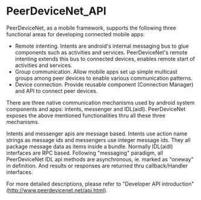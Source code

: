 PeerDeviceNet_API
=================

PeerDeviceNet, as a mobile framework, supports the following three functional areas for developing connected mobile apps:

* Remote intenting. Intents are android's internal messaging bus to glue components such as activities and services. PeerDeviceNet's remote intenting extends this bus to connected devices, enables remote start of activities and services.
* Group communication. Allow mobile apps set up simple multicast groups among peer devices to enable various communication patterns.
* Device connection. Provide reusable component (Connection Manager) and API to connect peer devices.

There are three native communication mechanisms used by android system components and apps: intents, messenger and IDL(aidl). PeerDeviceNet exposes the above mentioned functionalities thru all these three mechanisms. 

Intents and messenger apis are message based. Intents use action name strings as message ids and messengers use integer message ids. They all package message data as items inside a bundle. Normally IDL(aidl) interfaces are RPC based. Following "messaging" paradigm,  all PeerDeviceNet IDL api methods are asynchronous, ie. marked as "oneway" in definition. And results or responses are returned thru callback/Handler interfaces.

For more detailed descriptions, please refer to "Developer API introduction"(http://www.peerdevicenet.net/api.html).

